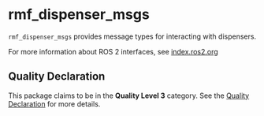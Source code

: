 # rmf_dispenser_msgs

`rmf_dispenser_msgs` provides message types for interacting with dispensers.

For more information about ROS 2 interfaces, see [index.ros2.org](https://index.ros.org/doc/ros2/Concepts/About-ROS-Interfaces/)

## Quality Declaration

This package claims to be in the **Quality Level 3** category. See the [Quality Declaration](QUALITY_DECLARATION.md) for more details.
